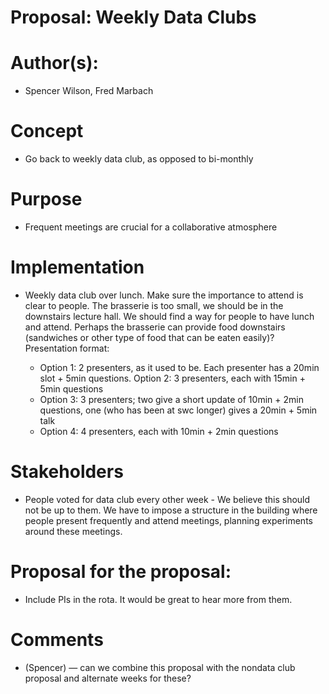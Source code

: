 Proposal: Weekly Data Clubs
===========================

# Author(s):

- Spencer Wilson, Fred Marbach


# Concept

- Go back to weekly data club, as opposed to bi-monthly


# Purpose

- Frequent meetings are crucial for a collaborative atmosphere 


# Implementation

- Weekly data club over lunch. Make sure the importance to attend is clear to people.
    The brasserie is too small, we should be in the downstairs lecture hall. We should find a way for people to have lunch and attend. Perhaps the brasserie can provide food downstairs (sandwiches or other type of food that can be eaten easily)?
    Presentation format:

    * Option 1: 2 presenters, as it used to be. Each presenter has a 20min slot + 5min questions.
        Option 2: 3 presenters, each with 15min + 5min questions
    * Option 3: 3 presenters; two give a short update of 10min + 2min questions, one (who has been at swc longer) gives a 20min + 5min talk
    * Option 4: 4 presenters, each with 10min + 2min questions


# Stakeholders

- People voted for data club every other week - We believe this should not be up to them. We have to impose a structure in the building where people present frequently and attend meetings, planning experiments around these meetings. 


# Proposal for the proposal:

- Include PIs in the rota. It would be great to hear more from them.


# Comments

- (Spencer) — can we combine this proposal with the nondata club proposal and alternate weeks for these?
